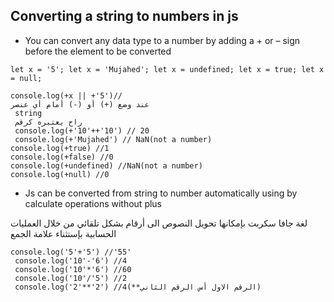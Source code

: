 ## Converting a string to numbers in js 

* You can convert any data type to a number by adding a + or – sign before the element to be converted

````
let x = '5'; let x = 'Mujahed'; let x = undefined; let x = true; let x = null;

console.log(+x || +'5')// 
عند وضع (+) أو (-) أمام أي عنصر
 string 
 راح يعتبره كرقم 
 console.log(+'10'++'10') // 20
 console.log(+'Mujahed') // NaN(not a number)
console.log(+true) //1
console.log(+false) //0
console.log(+undefined) //NaN(not a number)
console.log(+null) //0
````
* Js can be converted from string to number automatically  using by calculate operations without plus
 
 لغة جافا سكربت بإمكانها تحويل النصوص الى أرقام بشكل تلقائي من خلال العمليات الحسابية بإستثناء علامة الجمع 
 ```
 console.log('5'+'5') //'55'
  console.log('10'-'6') //4
  console.log('10'*'6') //60
  console.log('10'/'5') //2
  console.log('2'**'2') //4(**الرقم الاول أس الرقم الثاني)
 ```